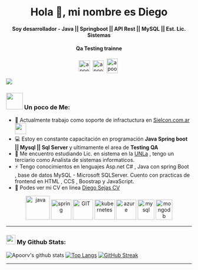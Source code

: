 <h1 align="center">Hola 👋, mi nombre es Diego</h1>
<h4 align="center">Soy desarrollador - Java || Springboot || API Rest || MySQL || Est. Lic. Sistemas</h4>
<h4 align="center">Qa Testing trainne</h4>
<p align="center">
<a href="https://twitter.com/diegosejas" target="blank"><img align="center" src="https://cdn.jsdelivr.net/npm/simple-icons@3.0.1/icons/twitter.svg" alt="apoorv__tyagi" height="30" width="30" /></a>&nbsp;
<a href="https://www.linkedin.com/in/diegosejas/" target="blank"><img align="center" src="https://cdn.jsdelivr.net/npm/simple-icons@3.0.1/icons/linkedin.svg" alt="apoorvtyagi" height="30" width="30" /></a>&nbsp;
<a href="http://discord.com/users/diegosejas#2795" target="blank"><img align="center" src="https://cdn.jsdelivr.net/npm/simple-icons@3.0.1/icons/discord.svg" alt="apoorv#4040" height="40" width="30" /></a>&nbsp;
</p>

![](https://camo.githubusercontent.com/992babdffd8c74a1502de375fbdf7e4d54773242/68747470733a2f2f6d656469612e67697068792e636f6d2f6d656469612f53576f536b4e36447854737a71494b4571762f67697068792e676966)

### <img src="https://github.com/TheDudeThatCode/TheDudeThatCode/blob/master/Assets/Developer.gif" width="45px"> Un poco de Me:
- 🏦 Actualmente trabajo como soporte de infractuctura en [Sielcon.com.ar](http://www.sielcon.com.ar) 
      <img src="https://media.giphy.com/media/WUlplcMpOCEmTGBtBW/giphy.gif" width="30">
- 💻 Estoy en constante capacitación en programación **Java Spring boot || Mysql || Sql Server** y ultimamente el area de **Testing QA**
- 📖 Me encuentro estudiando Lic. en sistema en la [UNLa](http://www.unla.edu.ar/)  , tengo un terciario como Analista de sistemas informaticos.
- ⚡ Tengo conocimientos en lenguajes Asp.net C# , Java con spring Boot , base de datos MySQL - Microsoft SQLServer.
      Cuento con practicas de frontend en HTML , CCS , Boostrap y JavaScript.
- 📝 Podes ver mi CV en linea [Diego Sejas CV](https://diego-sejas.github.io/PortfolioWeb/) 

<p align="center">
      <img src="https://www.vectorlogo.zone/logos/java/java-icon.svg" alt="java" width="65" height="65"/> 
      <img src="https://www.vectorlogo.zone/logos/springio/springio-icon.svg" alt="spring" width="55" height="55"/>
      <img src="https://www.vectorlogo.zone/logos/git-scm/git-scm-icon.svg" alt="GIT" width="55" height="55"/> 
      <img src="https://github.com/abranhe/programming-languages-logos/blob/master/src/csharp/csharp.svg" alt="kubernetes" width="55" height="55"/>
      <img src="https://www.vectorlogo.zone/logos/dotnet/dotnet-icon.svg" alt="azure" width="55" height="55"/>
      <img src="https://www.vectorlogo.zone/logos/mysql/mysql-icon.svg" alt="mysql" width="45" height="55"/>
      <img src="https://www.vectorlogo.zone/logos/oracle/oracle-icon.svg" alt="mongodb" width="45" height="55"/>
</p>

---
### <img src='https://media1.giphy.com/media/du3J3cXyzhj75IOgvA/giphy.gif?cid=ecf05e47x2g034i9pzwtzzsd3xgg2w9nr94t4tflbbgo3008&rid=giphy.gif' width='25px'> My Github Stats:
![Apoorv's github stats](https://github-readme-stats.vercel.app/api?username=diego-sejas&show_icons=true&title_color=ffc857&icon_color=8ac926&text_color=daf7dc&bg_color=151515&hide=issues&count_private=true&include_all_commits=true)
[![Top Langs](https://github-readme-stats.vercel.app/api/top-langs/?username=diego-sejas&layout=compact&text_color=daf7dc&bg_color=151515&hide=css,html,php)](https://github.com/anuraghazra/github-readme-stats)
[![GitHub Streak](https://github-readme-streak-stats.herokuapp.com/?user=diego-sejas&theme=dark)](https://git.io/streak-stats)

---
